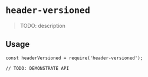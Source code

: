 # `header-versioned`

> TODO: description

## Usage

```
const headerVersioned = require('header-versioned');

// TODO: DEMONSTRATE API
```
